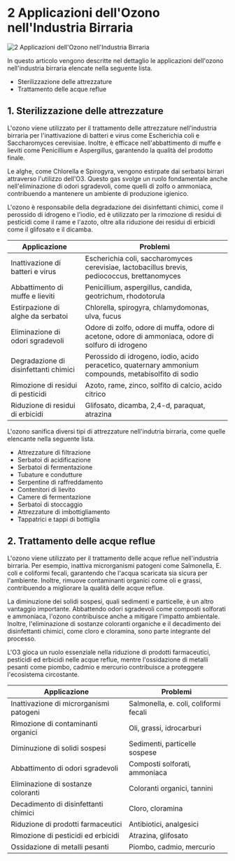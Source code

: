 # 2 Applicazioni dell'Ozono nell'Industria Birraria 

![2 Applicazioni dell'Ozono nell'Industria Birraria](/assets/images/birraria-applicazioni-featured.jpg "2 Applicazioni dell'Ozono nell'Industria Birraria")



In questo articolo vengono descritte nel dettaglio le applicazioni dell'ozono nell'industria birraria elencate nella seguente lista.

- Sterilizzazione delle attrezzature
- Trattamento delle acque reflue

## 1. Sterilizzazione delle attrezzature

L'ozono viene utilizzato per il trattamento delle attrezzature nell'industria birraria per l'inattivazione di batteri e virus come Escherichia coli e Saccharomyces cerevisiae. Inoltre, è efficace nell'abbattimento di muffe e lieviti come Penicillium e Aspergillus, garantendo la qualità del prodotto finale.

Le alghe, come Chlorella e Spirogyra, vengono estirpate dai serbatoi birrari attraverso l'utilizzo dell'O3. Questo gas svolge un ruolo fondamentale anche nell'eliminazione di odori sgradevoli, come quelli di zolfo o ammoniaca, contribuendo a mantenere un ambiente di produzione igienico.

L'ozono è responsabile della degradazione dei disinfettanti chimici, come il perossido di idrogeno e l'iodio, ed è utilizzato per la rimozione di residui di pesticidi come il rame e l'azoto, oltre alla riduzione dei residui di erbicidi come il glifosato e il dicamba.

| Applicazione | Problemi | 
| --- | --- |
| Inattivazione di batteri e virus | Escherichia coli, saccharomyces cerevisiae, lactobacillus brevis, pediococcus, brettanomyces |
| Abbattimento di muffe e lieviti | Penicillium, aspergillus, candida, geotrichum, rhodotorula |
| Estirpazione di alghe da serbatoi | Chlorella, spirogyra, chlamydomonas, ulva, fucus |
| Eliminazione di odori sgradevoli | Odore di zolfo, odore di muffa, odore di acetone, odore di ammoniaca, odore di solfuro di idrogeno |
| Degradazione di disinfettanti chimici | Perossido di idrogeno, iodio, acido peracetico, quaternary ammonium compounds, metabisolfito di sodio |
| Rimozione di residui di pesticidi | Azoto, rame, zinco, solfito di calcio, acido citrico |
| Riduzione di residui di erbicidi | Glifosato, dicamba, 2,4-d, paraquat, atrazina |

L'ozono sanifica diversi tipi di attrezzature nell'indutria birraria, come quelle elencante nella seguente lista.

- Attrezzature di filtrazione
- Serbatoi di acidificazione
- Serbatoi di fermentazione
- Tubature e condutture
- Serpentine di raffreddamento
- Contenitori di lievito
- Camere di fermentazione
- Serbatoi di stoccaggio
- Attrezzature di imbottigliamento
- Tappatrici e tappi di bottiglia

## 2. Trattamento delle acque reflue

L'ozono viene utilizzato per il trattamento delle acque reflue nell'industria birraria. Per esempio, inattiva microrganismi patogeni come Salmonella, E. coli e coliformi fecali, garantendo che l'acqua scaricata sia sicura per l'ambiente. Inoltre, rimuove contaminanti organici come oli e grassi, contribuendo a migliorare la qualità delle acque reflue. 

La diminuzione dei solidi sospesi, quali sedimenti e particelle, è un altro vantaggio importante. Abbattendo odori sgradevoli come composti solforati e ammoniaca, l'ozono contribuisce anche a mitigare l'impatto ambientale. Inoltre, l'eliminazione di sostanze coloranti organiche e il decadimento dei disinfettanti chimici, come cloro e cloramina, sono parte integrante del processo. 

L'O3 gioca un ruolo essenziale nella riduzione di prodotti farmaceutici, pesticidi ed erbicidi nelle acque reflue, mentre l'ossidazione di metalli pesanti come piombo, cadmio e mercurio contribuisce a proteggere l'ecosistema circostante.

| Applicazione | Problemi | 
| --- | --- |
| Inattivazione di microrganismi patogeni | Salmonella, e. coli, coliformi fecali |
| Rimozione di contaminanti organici | Oli, grassi, idrocarburi |
| Diminuzione di solidi sospesi | Sedimenti, particelle sospese |
| Abbattimento di odori sgradevoli | Composti solforati, ammoniaca |
| Eliminazione di sostanze coloranti | Coloranti organici, tannini |
| Decadimento di disinfettanti chimici | Cloro, cloramina |
| Riduzione di prodotti farmaceutici | Antibiotici, analgesici |
| Rimozione di pesticidi ed erbicidi | Atrazina, glifosato |
| Ossidazione di metalli pesanti | Piombo, cadmio, mercurio |

